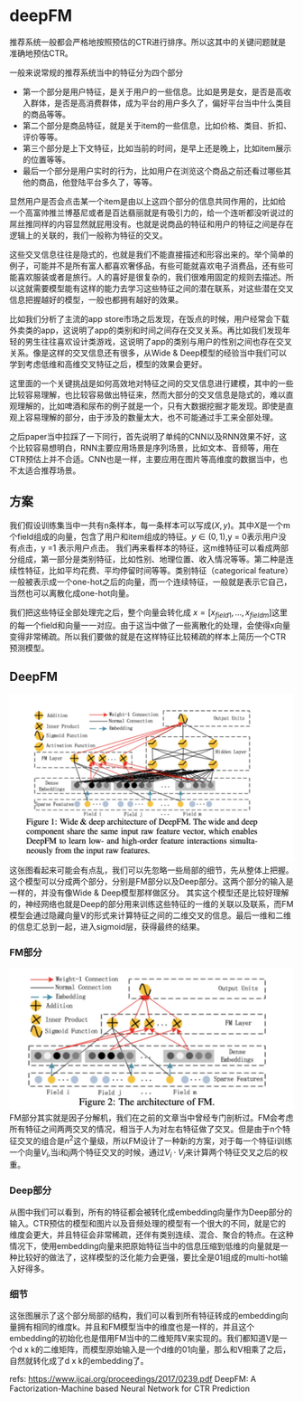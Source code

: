 # deepFM


推荐系统一般都会严格地按照预估的CTR进行排序。所以这其中的关键问题就是准确地预估CTR。

一般来说常规的推荐系统当中的特征分为四个部分

- 第一个部分是用户特征，是关于用户的一些信息。比如是男是女，是否是高收入群体，是否是高消费群体，成为平台的用户多久了，偏好平台当中什么类目的商品等等。
- 第二个部分是商品特征，就是关于item的一些信息，比如价格、类目、折扣、评价等等。
- 第三个部分是上下文特征，比如当前的时间，是早上还是晚上，比如item展示的位置等等。
- 最后一个部分是用户实时的行为，比如用户在浏览这个商品之前还看过哪些其他的商品，他登陆平台多久了，等等。

显然用户是否会点击某一个item是由以上这四个部分的信息共同作用的，比如给一个高富帅推兰博基尼或者是百达翡丽就是有吸引力的，给一个连听都没听说过的屌丝推同样的内容显然就屁用没有。也就是说商品的特征和用户的特征之间是存在逻辑上的关联的，我们一般称为特征的交叉。


这些交叉信息往往是隐式的，也就是我们不能直接描述和形容出来的。举个简单的例子，可能并不是所有富人都喜欢奢侈品，有些可能就喜欢电子消费品，还有些可能喜欢服装或者是旅行。人的喜好是很复杂的，我们很难用固定的规则去描述。所以这就需要模型能有这样的能力去学习这些特征之间的潜在联系，对这些潜在交叉信息把握越好的模型，一般也都拥有越好的效果。

比如我们分析了主流的app store市场之后发现，在饭点的时候，用户经常会下载外卖类的app，这说明了app的类别和时间之间存在交叉关系。再比如我们发现年轻的男生往往喜欢设计类游戏，这说明了app的类别与用户的性别之间也存在交叉关系。像是这样的交叉信息还有很多，从Wide & Deep模型的经验当中我们可以学到考虑低维和高维交叉特征之后，模型的效果会更好。

这里面的一个关键挑战是如何高效地对特征之间的交叉信息进行建模，其中的一些比较容易理解，也比较容易做出特征来，然而大部分的交叉信息是隐式的，难以直观理解的，比如啤酒和尿布的例子就是一个，只有大数据挖掘才能发现。即使是直观上容易理解的部分，由于涉及的数量太大，也不可能通过手工来全部处理。

之后paper当中拉踩了一下同行，首先说明了单纯的CNN以及RNN效果不好，这个比较容易想明白，RNN主要应用场景是序列场景，比如文本、音频等，用在CTR预估上并不合适。CNN也是一样，主要应用在图片等高维度的数据当中，也不太适合推荐场景。


## 方案
我们假设训练集当中一共有n条样本，每一条样本可以写成$(X,y)$。其中$X$是一个m个field组成的向量，包含了用户和item组成的特征。$y \in (0,1)$,y = 0表示用户没有点击，y =1 表示用户点击。
我们再来看样本的特征，这m维特征可以看成两部分组成，第一部分是类别特征，比如性别、地理位置、收入情况等等。第二种是连续性特征，比如平均花费、平均停留时间等等。类别特征（categorical feature）一般被表示成一个one-hot之后的向量，而一个连续特征，一般就是表示它自己，当然也可以离散化成one-hot向量。

我们把这些特征全部处理完之后，整个向量会转化成 $x=[x_{field1},...,x_{fieldm}]$这里的每一个field和向量一一对应。由于这当中做了一些离散化的处理，会使得x向量变得非常稀疏。所以我们要做的就是在这样特征比较稀疏的样本上简历一个CTR预测模型。

## DeepFM

![](./alg_rec_deepFM/1.jpg)
这张图看起来可能会有点乱，我们可以先忽略一些局部的细节，先从整体上把握。这个模型可以分成两个部分，分别是FM部分以及Deep部分。这两个部分的输入是一样的，并没有像Wide & Deep模型那样做区分。
其实这个模型还是比较好理解的，神经网络也就是Deep的部分用来训练这些特征的一维的关联以及联系，而FM模型会通过隐藏向量V的形式来计算特征之间的二维交叉的信息。最后一维和二维的信息汇总到一起，进入sigmoid层，获得最终的结果。


### FM部分
![](./alg_rec_deepFM/2.jpg)
FM部分其实就是因子分解机，我们在之前的文章当中曾经专门剖析过。FM会考虑所有特征之间两两交叉的情况，相当于人为对左右特征做了交叉。但是由于n个特征交叉的组合是$n^2$这个量级，所以FM设计了一种新的方案，对于每一个特征i训练一个向量$V_i$,当i和j两个特征交叉的时候，通过$V_i \cdot V_j$来计算两个特征交叉之后的权重。


### Deep部分

从图中我们可以看到，所有的特征都会被转化成embedding向量作为Deep部分的输入。CTR预估的模型和图片以及音频处理的模型有一个很大的不同，就是它的维度会更大，并且特征会非常稀疏，还伴有类别连续、混合、聚合的特点。在这种情况下，使用embedding向量来把原始特征当中的信息压缩到低维的向量就是一种比较好的做法了，这样模型的泛化能力会更强，要比全是01组成的multi-hot输入好得多。


### 细节

这张图展示了这个部分局部的结构，我们可以看到所有特征转成的embedding向量拥有相同的维度k。并且和FM模型当中的维度也是一样的，并且这个embedding的初始化也是借用FM当中的二维矩阵V来实现的。我们都知道V是一个d x k的二维矩阵，而模型原始输入是一个d维的01向量，那么和V相乘了之后，自然就转化成了d x k的embedding了。







refs:
https://www.ijcai.org/proceedings/2017/0239.pdf
DeepFM: A Factorization-Machine based Neural Network for CTR Prediction